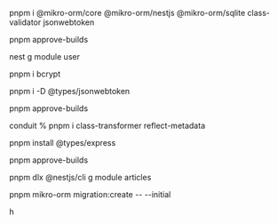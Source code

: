 pnpm i @mikro-orm/core @mikro-orm/nestjs @mikro-orm/sqlite class-validator jsonwebtoken

<!-- Acerptar ls dependencias -->

pnpm approve-builds

<!-- dar decla a para aceptar todas, enter y yes -->

<!-- Generar modulo de nest -->

nest g module user

<!-- Encriptar -->

pnpm i bcrypt

pnpm i -D @types/jsonwebtoken

pnpm approve-builds

conduit % pnpm i class-transformer reflect-metadata

pnpm install @types/express

pnpm approve-builds

pnpm dlx @nestjs/cli g module articles

pnpm mikro-orm migration:create -- --initial

h
